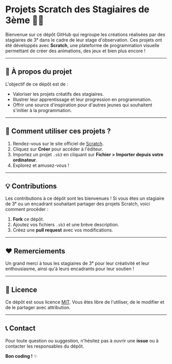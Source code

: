 # Projets Scratch des Stagiaires de 3ème 🎨🐱

Bienvenue sur ce dépôt GitHub qui regroupe les créations réalisées par des stagiaires de 3ᵉ dans le cadre de leur stage d'observation. Ces projets ont été développés avec **Scratch**, une plateforme de programmation visuelle permettant de créer des animations, des jeux et bien plus encore !

---

## 🧐 À propos du projet

L'objectif de ce dépôt est de :
- Valoriser les projets créatifs des stagiaires.
- Illustrer leur apprentissage et leur progression en programmation.
- Offrir une source d'inspiration pour d'autres jeunes qui souhaitent s'initier à la programmation.

---

## 🚀 Comment utiliser ces projets ?

1. Rendez-vous sur le site officiel de [Scratch](https://scratch.mit.edu/).
2. Cliquez sur **Créer** pour accéder à l'éditeur.
3. Importez un projet `.sb3` en cliquant sur **Fichier > Importer depuis votre ordinateur**.
4. Explorez et amusez-vous !

---

## 💡 Contributions

Les contributions à ce dépôt sont les bienvenues ! Si vous êtes un stagiaire de 3ᵉ ou un encadrant souhaitant partager des projets Scratch, voici comment procéder :

1. **Fork** ce dépôt.
2. Ajoutez vos fichiers `.sb3` et une brève description.
3. Créez une **pull request** avec vos modifications.

---

## ❤️ Remerciements

Un grand merci à tous les stagiaires de 3ᵉ pour leur créativité et leur enthousiasme, ainsi qu'à leurs encadrants pour leur soutien !

---

## 📜 Licence

Ce dépôt est sous licence [MIT](LICENSE). Vous êtes libre de l'utiliser, de le modifier et de le partager avec attribution.

---

## 📞 Contact

Pour toute question ou suggestion, n'hésitez pas à ouvrir une **issue** ou à contacter les responsables du dépôt.

**Bon coding !** ✨
